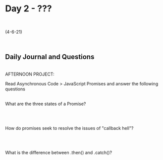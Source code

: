 # Day 2 - ???
<br>
  
 (4-6-21)

<br>

## Daily Journal and Questions
<br>
AFTERNOON PROJECT: 
<br>


Read Asynchronous Code > JavaScript Promises and answer the following questions
<br>
<br>

What are the three states of a Promise?
<br>

<br>
<br>

How do promises seek to resolve the issues of "callback hell"?
<br>

<br>
<br>

What is the difference between .then() and .catch()?
<br>

<br>
<br>